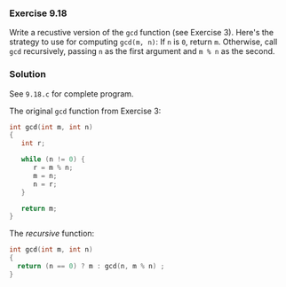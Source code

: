 ### Exercise 9.18
Write a recustive version of the `gcd` function (see Exercise 3). Here's the strategy to use for computing `gcd(m, n)`: If `n` is `0`, return `m`. Otherwise, call `gcd` recursively, passing `n` as the first argument and `m % n` as the second.
### Solution
See `9.18.c` for complete program.

The original `gcd` function from Exercise 3:
```c
int gcd(int m, int n)
{
   int r;

   while (n != 0) {
      r = m % n;
      m = n;
      n = r;
   }

   return m;
}
```
The *recursive* function:
```c
int gcd(int m, int n)
{
  return (n == 0) ? m : gcd(n, m % n) ;
}
```
